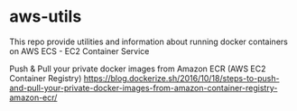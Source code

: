 # aws-utils
This repo provide utilities and information about running docker containers on AWS ECS - EC2 Container Service

Push & Pull your private docker images from Amazon ECR (AWS EC2 Container Registry)
https://blog.dockerize.sh/2016/10/18/steps-to-push-and-pull-your-private-docker-images-from-amazon-container-registry-amazon-ecr/
